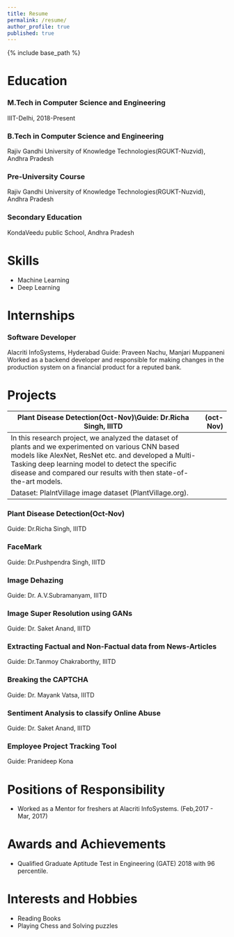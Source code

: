```yaml
---
title: Resume
permalink: /resume/
author_profile: true
published: true
---
```


{% include base_path %}

Education
======
### M.Tech in Computer Science and Engineering
IIIT-Delhi, 2018-Present

### B.Tech in Computer Science and Engineering
Rajiv Gandhi University of Knowledge Technologies(RGUKT-Nuzvid), Andhra Pradesh

### Pre-University Course
Rajiv Gandhi University of Knowledge Technologies(RGUKT-Nuzvid), Andhra Pradesh

### Secondary Education
KondaVeedu public School, Andhra Pradesh


Skills
======
* Machine Learning
* Deep Learning


Internships
======
### Software Developer
Alacriti InfoSystems, Hyderabad
Guide: Praveen Nachu, Manjari Muppaneni
Worked as a backend developer and responsible for making changes in the production system on a financial product for a reputed bank.


Projects
======

| Plant Disease Detection(Oct-Nov)\Guide: Dr.Richa Singh, IIITD | (oct-Nov)           |
|--------------------------------- | -------------------:|
|In this research project, we analyzed the dataset of plants and we experimented on various CNN based models like AlexNet, ResNet etc. and developed a Multi-Tasking deep learning model to detect the specific disease and compared our results with then state-of-the-art models.
Dataset: PlalntVillage image dataset (PlantVillage.org). |



### Plant Disease Detection(Oct-Nov)
Guide: Dr.Richa Singh, IIITD

### FaceMark
Guide: Dr.Pushpendra Singh, IIITD

### Image Dehazing
Guide: Dr. A.V.Subramanyam, IIITD

### Image Super Resolution using GANs
Guide: Dr. Saket Anand, IIITD

### Extracting Factual and Non-Factual data from News-Articles
Guide: Dr.Tanmoy Chakraborthy, IIITD

### Breaking the CAPTCHA
Guide: Dr. Mayank Vatsa, IIITD

### Sentiment Analysis to classify Online Abuse
Guide: Dr. Saket Anand, IIITD

### Employee Project Tracking Tool
Guide: Pranideep Kona


Positions of Responsibility
======
* Worked as a Mentor for freshers at Alacriti InfoSystems. (Feb,2017 - Mar, 2017)


Awards and Achievements
======
* Qualified Graduate Aptitude Test in Engineering (GATE) 2018 with 96 percentile.


Interests and Hobbies
======
* Reading Books
* Playing Chess and Solving puzzles
